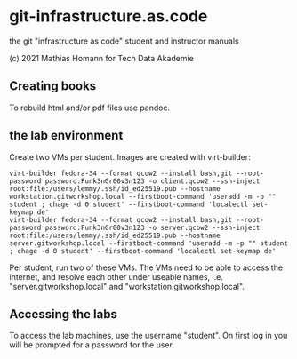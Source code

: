 # git-infrastructure.as.code

the git "infrastructure as code" student and instructor manuals

(c) 2021 Mathias Homann for Tech Data Akademie

## Creating books

To rebuild html and/or pdf files use pandoc.

## the lab environment

Create two VMs per student.
Images are created with virt-builder:

```
virt-builder fedora-34 --format qcow2 --install bash,git --root-password password:Funk3nGr00v3n123 -o client.qcow2 --ssh-inject root:file:/users/lemmy/.ssh/id_ed25519.pub --hostname workstation.gitworkshop.local --firstboot-command 'useradd -m -p "" student ; chage -d 0 student' --firstboot-command 'localectl set-keymap de'
virt-builder fedora-34 --format qcow2 --install bash,git --root-password password:Funk3nGr00v3n123 -o server.qcow2 --ssh-inject root:file:/users/lemmy/.ssh/id_ed25519.pub --hostname server.gitworkshop.local --firstboot-command 'useradd -m -p "" student ; chage -d 0 student' --firstboot-command 'localectl set-keymap de'
```

Per student, run two of these VMs. The VMs need to be able to access the internet, and resolve each other under useable names, i.e. "server.gitworkshop.local" and "workstation.gitworkshop.local".

## Accessing the labs

To access the lab machines, use the username "student". On first log in you will be prompted for a password for the user.
